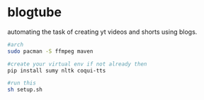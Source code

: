 # blogtube
automating the task of creating yt videos and shorts using blogs.
```bash
#arch
sudo pacman -S ffmpeg maven
```
```bash
#create your virtual env if not already then
pip install sumy nltk coqui-tts
```
```bash
#run this
sh setup.sh
```
